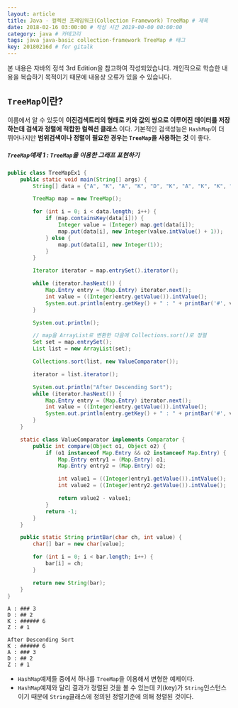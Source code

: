 ```yaml
---
layout: article
title: Java - 컬렉션 프레임워크(Collection Framework) TreeMap # 제목
date: 2018-02-16 03:00:00 # 작성 시간 2019-00-00 00:00:00
category: java # 카테고리
tags: java java-basic collection-framework TreeMap # 태그
key: 20180216d # for gitalk
---
```


<!--more-->

본 내용은 자바의 정석 3rd Edition을 참고하여 작성되었습니다. 개인적으로 학습한 내용을 복습하기 목적이기 때문에 내용상 오류가 있을 수 있습니다.

## `TreeMap`이란?
이름에서 알 수 있듯이 **이진검색트리의 형태로 키와 값의 쌍으로 이루어진 데이터를 저장하는데 검색과 정렬에 적합한 컬렉션 클래스** 이다. 기본적인 검색성능은 `HashMap`이 더 뛰어나지만 **범위검색이나 정렬이 필요한 경우는 `TreeMap`을 사용하는 것** 이 좋다.

##### `TreeMap`예제 1 : `TreeMap`을 이용한 그래프 표현하기
```java
public class TreeMapEx1 {
    public static void main(String[] args) {
        String[] data = {"A", "K", "A", "K", "D", "K", "A", "K", "K", "K", "Z", "D"};

        TreeMap map = new TreeMap();

        for (int i = 0; i < data.length; i++) {
            if (map.containsKey(data[i])) {
                Integer value = (Integer) map.get(data[i]);
                map.put(data[i], new Integer(value.intValue() + 1));
            } else {
                map.put(data[i], new Integer(1));
            }
        }

        Iterator iterator = map.entrySet().iterator();

        while (iterator.hasNext()) {
            Map.Entry entry = (Map.Entry) iterator.next();
            int value = ((Integer)entry.getValue()).intValue();
            System.out.println(entry.getKey() + " : " + printBar('#', value) + " " + value);
        }

        System.out.println();

        // map을 ArrayList로 변환한 다음에 Collections.sort()로 정렬
        Set set = map.entrySet();
        List list = new ArrayList(set);

        Collections.sort(list, new ValueComparator());

        iterator = list.iterator();

        System.out.println("After Descending Sort");
        while (iterator.hasNext()) {
            Map.Entry entry = (Map.Entry) iterator.next();
            int value = ((Integer)entry.getValue()).intValue();
            System.out.println(entry.getKey() + " : " + printBar('#', value) + " " + value);
        }
    }

    static class ValueComparator implements Comparator {
        public int compare(Object o1, Object o2) {
            if (o1 instanceof Map.Entry && o2 instanceof Map.Entry) {
                Map.Entry entry1 = (Map.Entry) o1;
                Map.Entry entry2 = (Map.Entry) o2;

                int value1 = ((Integer)entry1.getValue()).intValue();
                int value2 = ((Integer)entry2.getValue()).intValue();

                return value2 - value1;
            }
            return -1;
        }
    }

    public static String printBar(char ch, int value) {
        char[] bar = new char[value];

        for (int i = 0; i < bar.length; i++) {
            bar[i] = ch;
        }

        return new String(bar);
    }
}
```
```
A : ### 3
D : ## 2
K : ###### 6
Z : # 1

After Descending Sort
K : ###### 6
A : ### 3
D : ## 2
Z : # 1
```
- `HashMap`예제들 중에서 하나를 `TreeMap`을 이용해서 변형한 예제이다.
- `HashMap`예제와 달리 결과가 정렬된 것을 볼 수 있는데 키(key)가 `String`인스턴스이기 때문에 `String`클래스에 정의된 정렬기준에 의해 정렬된 것이다.
